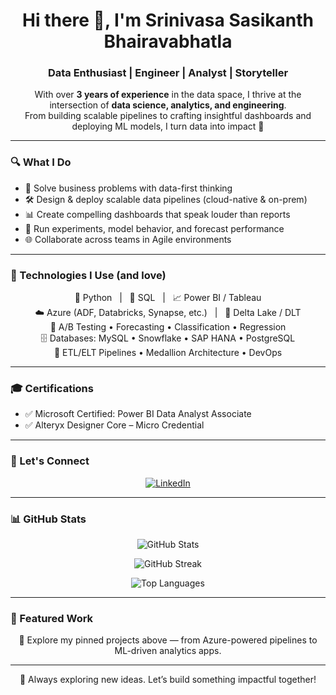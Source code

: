 <h1 align="center">Hi there 👋, I'm Srinivasa Sasikanth Bhairavabhatla</h1>
<h3 align="center">Data Enthusiast | Engineer | Analyst | Storyteller</h3>

<p align="center">
With over <strong>3 years of experience</strong> in the data space, I thrive at the intersection of <strong>data science, analytics, and engineering</strong>.<br>
From building scalable pipelines to crafting insightful dashboards and deploying ML models, I turn data into impact 🚀
</p>

---

### 🔍 What I Do

- 🧠 Solve business problems with data-first thinking  
- 🛠️ Design & deploy scalable data pipelines (cloud-native & on-prem)  
- 📊 Create compelling dashboards that speak louder than reports  
- 🧪 Run experiments, model behavior, and forecast performance  
- 🌐 Collaborate across teams in Agile environments  

---

### 🧰 Technologies I Use (and love)

<p align="center">
  🐍 Python &nbsp;&nbsp;|&nbsp;&nbsp; 🧮 SQL &nbsp;&nbsp;|&nbsp;&nbsp; 📈 Power BI / Tableau  
  <br/>
  ☁️ Azure (ADF, Databricks, Synapse, etc.) &nbsp;&nbsp;|&nbsp;&nbsp; 🧱 Delta Lake / DLT  
  <br/>
  🧪 A/B Testing • Forecasting • Classification • Regression  
  <br/>
  🗄️ Databases: MySQL • Snowflake • SAP HANA • PostgreSQL  
  <br/>
  🔄 ETL/ELT Pipelines • Medallion Architecture • DevOps  
</p>

---

### 🎓 Certifications

- ✅ Microsoft Certified: Power BI Data Analyst Associate  
- ✅ Alteryx Designer Core – Micro Credential  

---

### 🤝 Let's Connect

<p align="center">
  <a href="https://www.linkedin.com/in/sasikanthbh" target="_blank">
    <img src="https://img.icons8.com/fluency/48/linkedin.png" alt="LinkedIn" />
  </a>
</p>

---

### 📊 GitHub Stats

<p align="center">
  <img src="https://github-readme-stats.vercel.app/api?username=SasiK-10&show_icons=true&theme=default" alt="GitHub Stats" />
</p>
<p align="center">
  <img src="https://github-readme-streak-stats.herokuapp.com?user=SasiK-10&theme=default&hide_border=false" alt="GitHub Streak" />
</p>
<p align="center">
  <img src="https://github-readme-stats.vercel.app/api/top-langs/?username=SasiK-10&layout=compact" alt="Top Languages" />
</p>

---

### 📌 Featured Work

<p align="center">
  🔧 Explore my pinned projects above — from Azure-powered pipelines to ML-driven analytics apps.
</p>

---

<p align="center">
  📢 Always exploring new ideas. Let’s build something impactful together!
</p>
